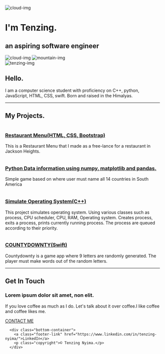 <!DOCTYPE html>
<html lang="en">
<head>
    <title>Tenzing's website</title>
    <link rel="stylesheet" href="style.css">
    <link rel="icon" href="alive.ico">
    <link rel="preconnect" href="https://fonts.googleapis.com"> 
<link rel="preconnect" href="https://fonts.gstatic.com" crossorigin> 
<link href="https://fonts.googleapis.com/css2?family=Merriweather&family=Montserrat&family=Sacramento&display=swap" rel="stylesheet">
</head>
<body>
      <div class="top-container">
        <img class="top-cloud" src="images/cloud.png" alt="cloud-img">
        <h1 class="intro">I'm Tenzing.</h1>
        <h2>an <span class="artmod">aspiring</span> software engineer</h2>
        <img class="bottom-cloud" src="images/cloud.png" alt="cloud-img">
        <img src="images/mountain.png" alt="mountain-img">
    </div>
    <div class="middle-container">
        <div class="profile">
          <img class="tenzing-img" src="images/painting1.jpg" alt="tenzing-img">
          <h2>Hello.</h2>
          <p class="jobdescription">I am a computer science student with proficiency on C++, python, JavaScript, HTML, CSS, swift. Born and raised in the Himalyas.</p>
        </div>
        <hr>
        <div class="skills">
          <h2>My Projects.</h2>
          <div class="skill-row">
            <img class="browser" src="images/personal-information.png" alt="">
            <h3> <a href="https://tnyima19.github.io/Restaurant-Project/">Restaurant Menu(HTML, CSS, Bootstrap)</a></h3>
            <p>This is a Restaurant Menu that I made as a free-lance for a restaurant in Jackson Heights.</p>
          </div>
          <div class="skill-row">
            <img class="data" src="images/data-science.png" alt="">
            <h3><a href="https://github.com/tnyima19/Find-South-American-coutry-game">Python Data information using numpy, matplotlib and pandas.</a> </h3>
            <p>Simple game based on where user must name all 14 countries in South America </p>
          </div>
          <div class="skill-row">
            <img class="browser" src="images/operational-system.png" alt="">
            <h3><a href="https://github.com/tnyima19/Simulate-Operating-System">Simulate Operating System(C++)</a></h3>
            <p>This project simulates operating system. Using various classes such as process, CPU scheduler, CPU, RAM, Operating system. Creates process, exits a process, prints currently running process. The process are queued according to their priority.</p>
          </div>
          <div class="skill-row">
            <img class="data" src="images/word.png" alt="">
            <h3><a href="https://github.com/tnyima19/CountyDownty-2">COUNTYDOWNTY(Swift)</a></h3>
            <p>Countydownty is a game app where 9 letters are randomly generated.
            The player must make words out of the random letters.</p>
          </div>
        </div>
        <hr>
        <div class="contact-me">
          <h2>Get In Touch</h2>
          <h3>Lorem ipsum dolor sit amet, non elit.</h3>
          <p class="contact-message">If you love coffee as much as I do. Let's talk about it over coffee.I like coffee and coffee likes me.</p>
          <a class="btn" href="mailto:tnyima19@email.com">CONTACT ME</a>
        </div>
      </div>
      
      
      <div class="bottom-container">
        <a class="footer-link" href="https://www.linkedin.com/in/tenzing-nyima/">LinkedIn</a>
        <p class="copyright">© Tenzing Nyima.</p>
      </div>
      
</body>
</html>